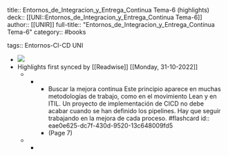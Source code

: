 title:: Entornos_de_Integracion_y_Entrega_Continua Tema-6 (highlights)
deck:: [[UNI::Entornos_de_Integracion_y_Entrega_Continua Tema-6]]
author:: [[UNIR]]
full-title:: "Entornos_de_Integracion_y_Entrega_Continua Tema-6"
category:: #books

tags:: Entornos-CI-CD UNI

- ![](https://readwise-assets.s3.amazonaws.com/media/uploaded_book_covers/profile_22942/400d3dd2-ad46-47b9-88d8-877e311e0299.jpg)
- Highlights first synced by [[Readwise]] [[Monday, 31-10-2022]]
	- -
		- Buscar la mejora continua Este principio aparece en muchas metodologías de trabajo, como en el movimiento Lean y en ITIL. Un proyecto de implementación de CICD no debe acabar cuando se han definido los pipelines. Hay que seguir trabajando en la mejora de cada proceso. #flashcard
		  id:: eae0e625-dc7f-430d-9520-13c648009fd5
		- (Page 7)
	- -